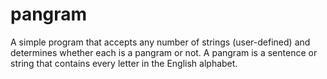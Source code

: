 # pangram

A simple program that accepts any number of strings (user-defined) and determines whether each is a pangram or not. A pangram is a sentence or string that contains every letter in the English alphabet.
